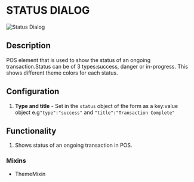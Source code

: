 # STATUS DIALOG

![Status Dialog](https://i.postimg.cc/634ckmtJ/status-form.png)

## Description
POS element that is used to show the status of an ongoing transaction.Status can be of 3 types:success, danger or in-progress. This shows different theme colors for each status.

## Configuration
1. **Type and title** - Set in the `status` object of the form as a key:value object e.g`"type":"success"` and `"title":"Transaction Complete"`



## Functionality

1. Shows status  of an ongoing transaction in POS.

### Mixins

- ThemeMixin